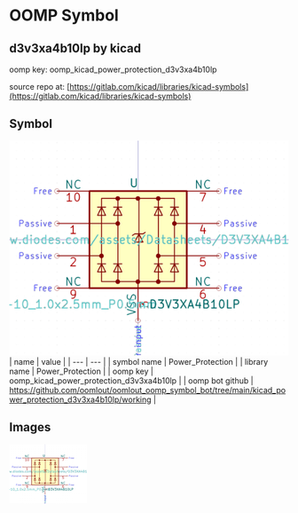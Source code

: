 # OOMP Symbol  
## d3v3xa4b10lp  by kicad  
  
oomp key: oomp_kicad_power_protection_d3v3xa4b10lp  
  
source repo at: [https://gitlab.com/kicad/libraries/kicad-symbols](https://gitlab.com/kicad/libraries/kicad-symbols)  
## Symbol  
  
[![working.png](working_600.png)](working.png)  
| name | value | 
| --- | --- | 
| symbol name | Power_Protection | 
| library name | Power_Protection | 
| oomp key | oomp_kicad_power_protection_d3v3xa4b10lp | 
| oomp bot github | https://github.com/oomlout/oomlout_oomp_symbol_bot/tree/main/kicad_power_protection_d3v3xa4b10lp/working | 
## Images  
  
[![working.png](working_140.png)](working.png)  
